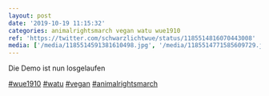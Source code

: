 ```yaml
---
layout: post
date: '2019-10-19 11:15:32'
categories: animalrightsmarch vegan watu wue1910
ref: 'https://twitter.com/schwarzlichtwue/status/1185514816070443008'
media: ['/media/1185514591381610498.jpg', '/media/1185514771585609729.jpg']
---
```

Die Demo ist nun losgelaufen

[#wue1910](/t/wue1910) [#watu](/t/watu) [#vegan](/t/vegan) [#animalrightsmarch](/t/animalrightsmarch) 